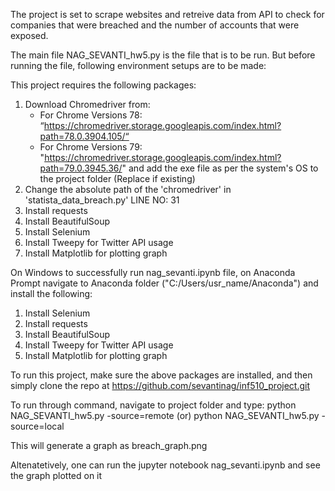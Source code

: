 The project is set to scrape websites and retreive data from API to check for companies that were breached and the number of accounts that were exposed.

The main file NAG_SEVANTI_hw5.py is the file that is to be run. But before running the file, following environment setups are to be made:

This project requires the following packages:
1. Download Chromedriver from:
   - For Chrome Versions 78: “https://chromedriver.storage.googleapis.com/index.html?path=78.0.3904.105/“
   - For Chrome Versions 79: "https://chromedriver.storage.googleapis.com/index.html?path=79.0.3945.36/"
  and add the exe file as per the system's OS to the project folder (Replace if existing)
2. Change the absolute path of the 'chromedriver' in 'statista_data_breach.py' LINE NO: 31
3. Install requests
4. Install BeautifulSoup
5. Install Selenium
6. Install Tweepy for Twitter API usage
7. Install Matplotlib for plotting graph


On Windows to successfully run nag_sevanti.ipynb file, on Anaconda Prompt navigate to Anaconda folder ("C:/Users/usr_name/Anaconda") and install the following:

1. Install Selenium
2. Install requests
3. Install BeautifulSoup
4. Install Tweepy for Twitter API usage
5. Install Matplotlib for plotting graph

To run this project, make sure the above packages are installed, and then simply clone the repo at https://github.com/sevantinag/inf510_project.git

To run through command, navigate to project folder and type:
python NAG_SEVANTI_hw5.py -source=remote
(or)
python NAG_SEVANTI_hw5.py -source=local

This will generate a graph as breach_graph.png

Altenatetively, one can run the jupyter notebook nag_sevanti.ipynb and see the graph plotted on it
